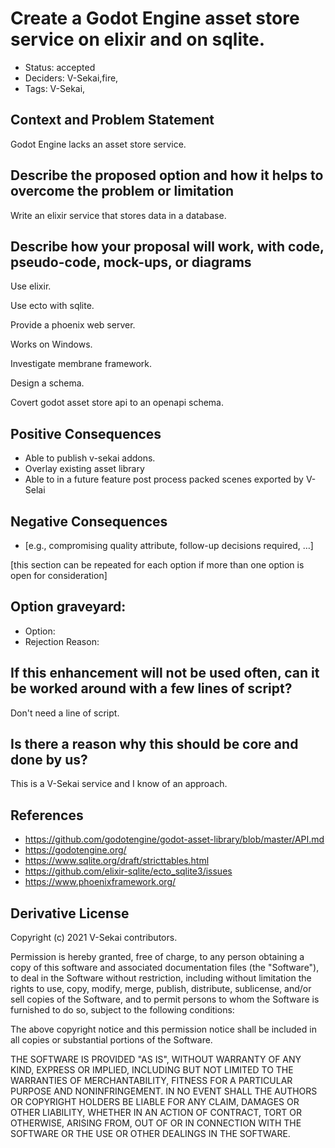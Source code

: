 # Create a Godot Engine asset store service on elixir and on sqlite.

- Status: accepted <!-- draft | rejected | accepted | deprecated | superseded by -->
- Deciders: V-Sekai,fire,
- Tags: V-Sekai,

## Context and Problem Statement

Godot Engine lacks an asset store service.

## Describe the proposed option and how it helps to overcome the problem or limitation

Write an elixir service that stores data in a database.

## Describe how your proposal will work, with code, pseudo-code, mock-ups, or diagrams

Use elixir.

Use ecto with sqlite.

Provide a phoenix web server.

Works on Windows.

Investigate membrane framework.

Design a schema.

Covert godot asset store api to an openapi schema.

## Positive Consequences <!-- optional -->

- Able to publish v-sekai addons.
- Overlay existing asset library
- Able to in a future feature post process packed scenes exported by V-Selai

## Negative Consequences <!-- optional -->

- [e.g., compromising quality attribute, follow-up decisions required, …]

[this section can be repeated for each option if more than one option is open for consideration]

## Option graveyard: <!-- same as above -->

- Option: <!-- [List the proposed options no longer open for consideration.] -->
- Rejection Reason: <!-- [List the reasons for the rejection: (the Bad traits)] -->

## If this enhancement will not be used often, can it be worked around with a few lines of script?

Don't need a line of script.

## Is there a reason why this should be core and done by us?

This is a V-Sekai service and I know of an approach.

## References <!-- optional -->

- https://github.com/godotengine/godot-asset-library/blob/master/API.md
- https://godotengine.org/
- https://www.sqlite.org/draft/stricttables.html
- https://github.com/elixir-sqlite/ecto_sqlite3/issues
- https://www.phoenixframework.org/

## Derivative License

Copyright (c) 2021 V-Sekai contributors.

Permission is hereby granted, free of charge, to any person obtaining a copy
of this software and associated documentation files (the "Software"), to deal
in the Software without restriction, including without limitation the rights
to use, copy, modify, merge, publish, distribute, sublicense, and/or sell
copies of the Software, and to permit persons to whom the Software is
furnished to do so, subject to the following conditions:

The above copyright notice and this permission notice shall be included in all
copies or substantial portions of the Software.

THE SOFTWARE IS PROVIDED "AS IS", WITHOUT WARRANTY OF ANY KIND, EXPRESS OR
IMPLIED, INCLUDING BUT NOT LIMITED TO THE WARRANTIES OF MERCHANTABILITY,
FITNESS FOR A PARTICULAR PURPOSE AND NONINFRINGEMENT. IN NO EVENT SHALL THE
AUTHORS OR COPYRIGHT HOLDERS BE LIABLE FOR ANY CLAIM, DAMAGES OR OTHER
LIABILITY, WHETHER IN AN ACTION OF CONTRACT, TORT OR OTHERWISE, ARISING FROM,
OUT OF OR IN CONNECTION WITH THE SOFTWARE OR THE USE OR OTHER DEALINGS IN THE
SOFTWARE.
